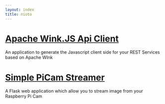 ```yaml
---
layout: index
title: nioto
---
```


# [Apache Wink.JS Api Client](./wink.js/) 
An application to generate the Javascript client side  for your REST Services based on Apache WInk

# [Simple PiCam Streamer](./PiCamStreamer/)
A Flask web application which allow you to stream image from your Raspberry Pi Cam

